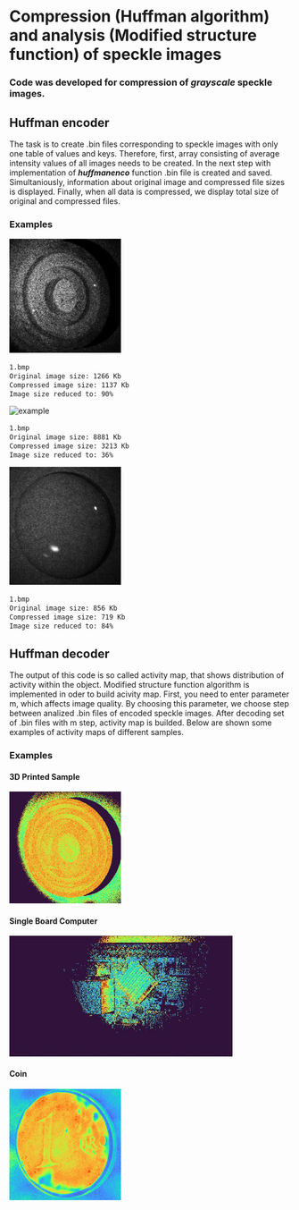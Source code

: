 # Compression (Huffman algorithm) and analysis (Modified structure function) of speckle images 
### Code was developed for compression of **_grayscale_** speckle images. 
## Huffman encoder
The task is to create .bin files corresponding to speckle images with only one table of values and keys. Therefore, first, array consisting of average intensity values  of all images needs to be created. In the next step with implementation of **_huffmanenco_** function .bin file is created and saved. Simultaniously, information about original image and compressed file sizes is displayed. Finally, when all data is compressed, we  display total size of original and compressed files.
### Examples


<img src="example%201.bmp" alt="example" width="200"/>

```console
1.bmp
Original image size: 1266 Kb
Compressed image size: 1137 Kb
Image size reduced to: 90% 
```


<img src="example%202.bmp" alt="example" width="400"/>

```console
1.bmp
Original image size: 8881 Kb
Compressed image size: 3213 Kb
Image size reduced to: 36% 
```

<img src="example%203.bmp" alt="example" width="200"/>

```console
1.bmp
Original image size: 856 Kb
Compressed image size: 719 Kb
Image size reduced to: 84% 
```
  


## Huffman decoder
The output of this code is so called activity map, that shows distribution of activity within the object. Modified structure function algorithm is implemented in oder to build acivity map. First, you need to enter parameter m, which affects image quality. By choosing this parameter, we choose step between analized .bin files of encoded speckle images. After decoding set of .bin files with m step, activity map is builded. Below are shown some examples of activity maps of different samples.

### Examples 


#### 3D Printed Sample
<img src="output1.png" alt="example" width="200"/>

#### Single Board Computer
<img src="output2.png" alt="example" width="400"/>

#### Coin
<img src="output3.png" alt="example" width="200"/>
